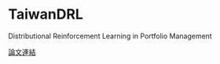 # TaiwanDRL
Distributional Reinforcement Learning in Portfolio Management

[論文連結](https://github.com/)

